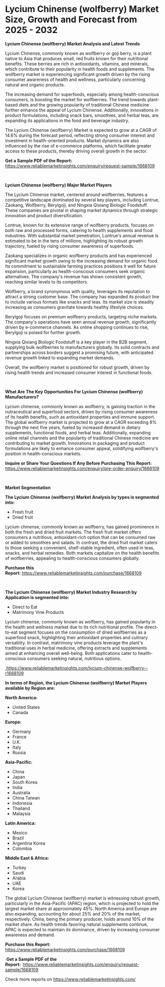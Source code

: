 <p><h1>Lycium Chinense (wolfberry) Market Size, Growth and Forecast from 2025 - 2032</h1></p><p><strong>Lycium Chinense (wolfberry) Market Analysis and Latest Trends</strong></p>
<p><p>Lycium Chinense, commonly known as wolfberry or goji berry, is a plant native to Asia that produces small, red fruits known for their nutritional benefits. These berries are rich in antioxidants, vitamins, and minerals, which contribute to their popularity in health foods and supplements. The wolfberry market is experiencing significant growth driven by the rising consumer awareness of health and wellness, particularly concerning natural and organic products.</p><p>The increasing demand for superfoods, especially among health-conscious consumers, is boosting the market for wolfberries. The trend towards plant-based diets and the growing popularity of traditional Chinese medicine further enhance the appeal of Lycium Chinense. Additionally, innovations in product formulations, including snack bars, smoothies, and herbal teas, are expanding its applications in the food and beverage industry.</p><p>The Lycium Chinense (wolfberry) Market is expected to grow at a CAGR of 14.6% during the forecast period, reflecting strong consumer interest and investment in health-oriented products. Market dynamics are also influenced by the rise of e-commerce platforms, which facilitate greater access to these products, thereby driving overall growth in the sector.</p></p>
<p><strong>Get a Sample PDF of the Report:&nbsp;</strong> <a href="https://www.reliablemarketinsights.com/enquiry/request-sample/1668109?utm_campaign=3196&utm_medium=2&utm_source=Github&utm_content=ia&utm_term=07042025&utm_id=lycium-chinense-wolfberry">https://www.reliablemarketinsights.com/enquiry/request-sample/1668109</a></p>
<p>&nbsp;</p>
<p><strong>Lycium Chinense (wolfberry) Major Market Players</strong></p>
<p><p>The Lycium Chinense market, centered around wolfberries, features a competitive landscape dominated by several key players, including Lontrue, Zaokang, Wolfberry, Berylgoji, and Ningxia Qixiang Biologic Foodstuff. These companies are pivotal in shaping market dynamics through strategic innovation and product diversification.</p><p>Lontrue, known for its extensive range of wolfberry products, focuses on both raw and processed forms, catering to health supplements and food industries. With substantial market penetration, Lontrue's annual revenue is estimated to be in the tens of millions, highlighting its robust growth trajectory, fueled by rising consumer awareness of superfoods.</p><p>Zaokang specializes in organic wolfberry products and has experienced significant market growth owing to the increasing demand for organic food. Its commitment to sustainable farming practices positions it well for future expansion, particularly as health-conscious consumers seek organic alternatives. The company's revenue has shown consistent growth, reaching similar levels to its competitors.</p><p>Wolfberry, a brand synonymous with quality, leverages its reputation to attract a strong customer base. The company has expanded its product line to include various formats like snacks and teas. Its market size is steadily increasing as consumers gravitate towards healthy lifestyle choices.</p><p>Berylgoji focuses on premium wolfberry products, targeting niche markets. The company's operations have seen annual revenue growth, significantly driven by e-commerce channels. As online shopping continues to rise, Berylgoji is poised for further growth.</p><p>Ningxia Qixiang Biologic Foodstuff is a key player in the B2B segment, supplying bulk wolfberries to manufacturers globally. Its solid contracts and partnerships across borders suggest a promising future, with anticipated revenue growth linked to expanding market demands.</p><p>Overall, the wolfberry market is positioned for robust growth, driven by rising health trends and increased consumer interest in functional foods.</p></p>
<p>&nbsp;</p>
<p><strong>What Are The Key Opportunities For Lycium Chinense (wolfberry) Manufacturers?</strong></p>
<p><p>Lycium chinense, commonly known as wolfberry, is gaining traction in the nutraceutical and superfood sectors, driven by rising consumer awareness of its health benefits, such as antioxidant properties and immune support. The global wolfberry market is projected to grow at a CAGR exceeding 8% through the next five years, fueled by increased demand in dietary supplements, functional foods, and herbal teas. Additionally, expanding online retail channels and the popularity of traditional Chinese medicine are contributing to market growth. Innovations in packaging and product formulations are likely to enhance consumer appeal, solidifying wolfberry's position in health-conscious markets.</p></p>
<p><strong>Inquire or Share Your Questions If Any Before Purchasing This Report:</strong> <a href="https://www.reliablemarketinsights.com/enquiry/pre-order-enquiry/1668109?utm_campaign=3196&utm_medium=2&utm_source=Github&utm_content=ia&utm_term=07042025&utm_id=lycium-chinense-wolfberry">https://www.reliablemarketinsights.com/enquiry/pre-order-enquiry/1668109</a></p>
<p>&nbsp;</p>
<p><strong>Market Segmentation</strong></p>
<p><strong>The Lycium Chinense (wolfberry) Market Analysis by types is segmented into:</strong></p>
<p><ul><li>Fresh fruit</li><li>Dried fruit</li></ul></p>
<p><p>Lycium chinense, commonly known as wolfberry, has gained prominence in both the fresh and dried fruit markets. The fresh fruit market offers consumers a nutritious, antioxidant-rich option that can be consumed raw or added to smoothies and salads. In contrast, the dried fruit market caters to those seeking a convenient, shelf-stable ingredient, often used in teas, snacks, and herbal remedies. Both markets capitalize on the health benefits of wolfberries, appealing to health-conscious consumers globally.</p></p>
<p><strong>Purchase this Report:&nbsp;</strong><a href="https://www.reliablemarketinsights.com/purchase/1668109?utm_campaign=3196&utm_medium=2&utm_source=Github&utm_content=ia&utm_term=07042025&utm_id=lycium-chinense-wolfberry">https://www.reliablemarketinsights.com/purchase/1668109</a></p>
<p>&nbsp;</p>
<p><strong>The Lycium Chinense (wolfberry) Market Industry Research by Application is segmented into:</strong></p>
<p><ul><li>Direct to Eat</li><li>Matrimony Vine Products</li></ul></p>
<p><p>Lycium chinense, commonly known as wolfberry, has gained popularity in the health and wellness market due to its rich nutritional profile. The direct-to-eat segment focuses on the consumption of dried wolfberries as a superfood snack, highlighting their antioxidant properties and culinary versatility. In contrast, matrimony vine products leverage the plant's traditional uses in herbal medicine, offering extracts and supplements aimed at enhancing overall well-being. Both applications cater to health-conscious consumers seeking natural, nutritious options.</p></p>
<p><a href="https://www.reliablemarketinsights.com/lycium-chinense-wolfberry--r1668109?utm_campaign=3196&utm_medium=2&utm_source=Github&utm_content=ia&utm_term=07042025&utm_id=lycium-chinense-wolfberry">&nbsp;https://www.reliablemarketinsights.com/lycium-chinense-wolfberry--r1668109</a></p>
<p><strong>In terms of Region, the Lycium Chinense (wolfberry) Market Players available by Region are:</strong></p>
<p>
    <p> <strong> North America: </strong>
        <ul>
            <li>United States</li>
            <li>Canada</li>
        </ul>
        </p> 
    <p> <strong> Europe: </strong>
        <ul>
            <li>Germany</li>
            <li>France</li>
            <li>U.K.</li>
            <li>Italy</li>
            <li>Russia</li>
        </ul>
        </p> 
    <p> <strong> Asia-Pacific: </strong>
        <ul>
            <li>China</li>
            <li>Japan</li>
            <li>South Korea</li>
            <li>India</li>
            <li>Australia</li>
            <li>China Taiwan</li>
            <li>Indonesia</li>
            <li>Thailand</li>
            <li>Malaysia</li>
        </ul>
        </p> 
    <p> <strong> Latin America: </strong>
        <ul>
            <li>Mexico</li>
            <li>Brazil</li>
            <li>Argentina Korea</li>
            <li>Colombia</li>
        </ul>
        </p> 
    <p> <strong> Middle East & Africa: </strong>
        <ul>
            <li>Turkey</li>
            <li>Saudi</li>
            <li>Arabia</li>
            <li>UAE</li>
            <li>Korea</li>
        </ul>
    </p>
    </p>
<p><p>The global Lycium Chinense (wolfberry) market is witnessing robust growth, particularly in the Asia-Pacific (APAC) region, which is projected to hold the largest market share at approximately 45%. North America and Europe are also expanding, accounting for about 25% and 20% of the market, respectively. China, being the primary producer, holds around 10% of the market share. As health trends favoring natural supplements continue, APAC is expected to maintain its dominance, driven by increasing consumer awareness and demand.</p></p>
<p><strong>Purchase this Report: </strong><a href="https://www.reliablemarketinsights.com/purchase/1668109?utm_campaign=3196&utm_medium=2&utm_source=Github&utm_content=ia&utm_term=07042025&utm_id=lycium-chinense-wolfberry">https://www.reliablemarketinsights.com/purchase/1668109</a></p>
<p>&nbsp;<strong>Get a Sample PDF of the Report:&nbsp;&nbsp;</strong><a href="https://www.reliablemarketinsights.com/enquiry/request-sample/1668109?utm_campaign=3196&utm_medium=2&utm_source=Github&utm_content=ia&utm_term=07042025&utm_id=lycium-chinense-wolfberry">https://www.reliablemarketinsights.com/enquiry/request-sample/1668109</a></p>
<p><strong></strong></p>
<p>Check more reports on <a href="https://www.reliablemarketinsights.com/?utm_campaign=3196&utm_medium=2&utm_source=Github&utm_content=ia&utm_term=07042025&utm_id=lycium-chinense-wolfberry">https://www.reliablemarketinsights.com/</a></p>